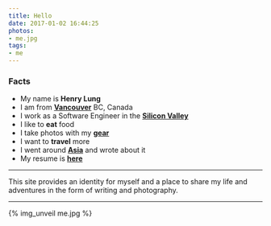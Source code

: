 ```yaml
---
title: Hello
date: 2017-01-02 16:44:25
photos:
- me.jpg
tags:
- me
---
```

### Facts
- My name is **Henry Lung**
- I am from **[Vancouver](https://en.wikipedia.org/wiki/Vancouver)** BC, Canada
- I work as a Software Engineer in the **[Silicon Valley](https://en.wikipedia.org/wiki/Silicon_Valley)**
- I like to **eat** food
- I take photos with my **[gear](/gear)**
- I want to **travel** more
- I went around **[Asia](http://asiaseeit.tumblr.com/)** and wrote about it
- My resume is **[here](/resume)**

---
This site provides an identity for myself and a place to share my life and
adventures in the form of writing and photography.

---
{% img_unveil me.jpg %}
